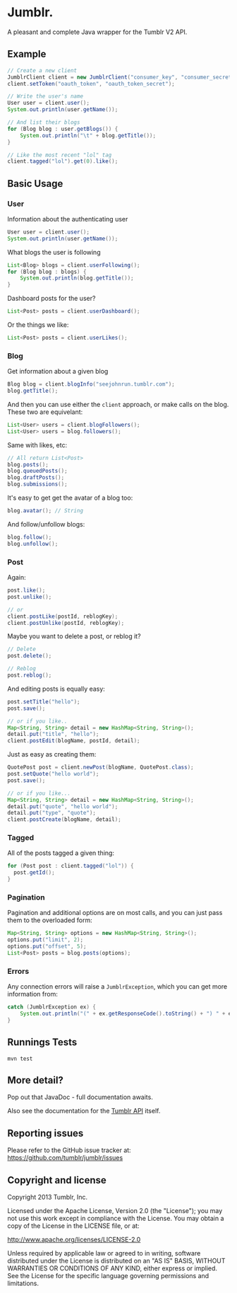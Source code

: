 # Jumblr.

A pleasant and complete Java wrapper for the Tumblr V2 API.

## Example

``` java
// Create a new client
JumblrClient client = new JumblrClient("consumer_key", "consumer_secret");
client.setToken("oauth_token", "oauth_token_secret");

// Write the user's name
User user = client.user();
System.out.println(user.getName());

// And list their blogs
for (Blog blog : user.getBlogs()) {
	System.out.println("\t" + blog.getTitle());
}

// Like the most recent "lol" tag
client.tagged("lol").get(0).like();
```

## Basic Usage

### User

Information about the authenticating user

``` java
User user = client.user();
System.out.println(user.getName());
```

What blogs the user is following

``` java
List<Blog> blogs = client.userFollowing();
for (Blog blog : blogs) {
	System.out.println(blog.getTitle());
}
```

Dashboard posts for the user?

``` java
List<Post> posts = client.userDashboard();
```

Or the things we like:

``` java
List<Post> posts = client.userLikes();
```

### Blog

Get information about a given blog

``` java
Blog blog = client.blogInfo("seejohnrun.tumblr.com");
blog.getTitle();
```

And then you can use either the `client` approach, or make calls on the blog.
These two are equivelant:

``` java
List<User> users = client.blogFollowers();
List<User> users = blog.followers();
```

Same with likes, etc:

``` java
// All return List<Post>
blog.posts();
blog.queuedPosts();
blog.draftPosts();
blog.submissions();
```

It's easy to get get the avatar of a blog too:

``` java
blog.avatar(); // String
```

And follow/unfollow blogs:

``` java
blog.follow();
blog.unfollow();
```

### Post

Again:

``` java
post.like();
post.unlike();

// or
client.postLike(postId, reblogKey);
client.postUnlike(postId, reblogKey);
```

Maybe you want to delete a post, or reblog it?

``` java
// Delete
post.delete();

// Reblog
post.reblog();
```

And editing posts is equally easy:

``` java
post.setTitle("hello");
post.save();

// or if you like..
Map<String, String> detail = new HashMap<String, String>();
detail.put("title", "hello");
client.postEdit(blogName, postId, detail);
```

Just as easy as creating them:

``` java
QuotePost post = client.newPost(blogName, QuotePost.class);
post.setQuote("hello world");
post.save();

// or if you like...
Map<String, String> detail = new HashMap<String, String>();
detail.put("quote", "hello world");
detail.put("type", "quote");
client.postCreate(blogName, detail);
```

### Tagged

All of the posts tagged a given thing:

``` java
for (Post post : client.tagged("lol")) {
  post.getId();
}
```

### Pagination

Pagination and additional options are on most calls, and you can just pass them
to the overloaded form:

``` java
Map<String, String> options = new HashMap<String, String>();
options.put("limit", 2);
options.put("offset", 5);
List<Post> posts = blog.posts(options);
```

### Errors

Any connection errors will raise a `JumblrException`, which you can get more
information from:

``` java
catch (JumblrException ex) {
	System.out.println("(" + ex.getResponseCode().toString() + ") " + ex.getMessage());
}
```

## Runnings Tests

`mvn test`

## More detail?

Pop out that JavaDoc - full documentation awaits.

Also see the documentation for the
[Tumblr API](http://www.tumblr.com/docs/en/api/v2) itself.

## Reporting issues

Please refer to the GitHub issue tracker at:
https://github.com/tumblr/jumblr/issues

## Copyright and license

Copyright 2013 Tumblr, Inc.

Licensed under the Apache License, Version 2.0 (the "License"); you may not
use this work except in compliance with the License. You may obtain a copy of
the License in the LICENSE file, or at:

http://www.apache.org/licenses/LICENSE-2.0

Unless required by applicable law or agreed to in writing, software
distributed under the License is distributed on an "AS IS" BASIS, WITHOUT
WARRANTIES OR CONDITIONS OF ANY KIND, either express or implied. See the
License for the specific language governing permissions and limitations.
